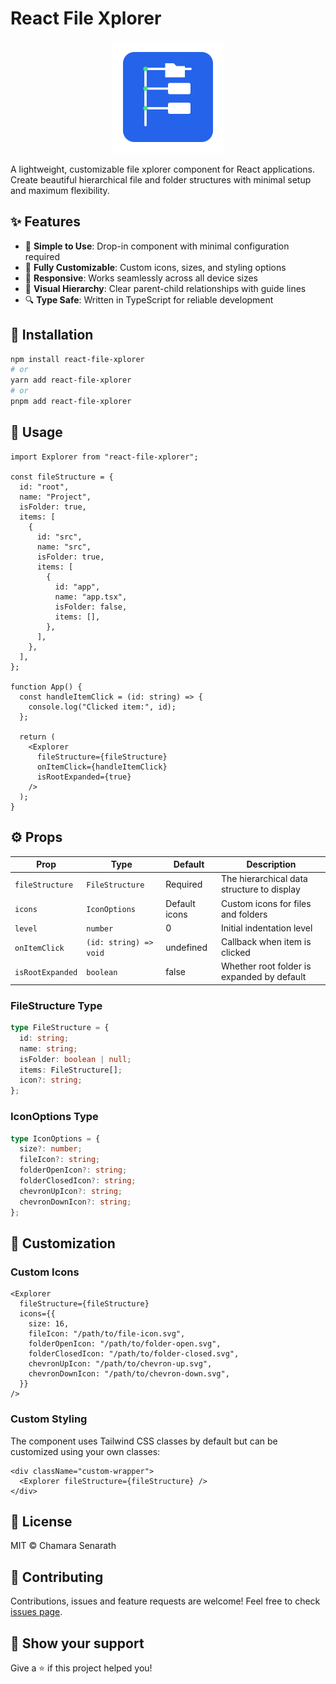 # React File Xplorer

<div align="center">
  <img src="./src/assets/logo.svg" alt="React File xplorer Logo" width="180" />
</div>

A lightweight, customizable file xplorer component for React applications. Create beautiful hierarchical file and folder structures with minimal setup and maximum flexibility.

<!-- [![NPM version](https://img.shields.io/npm/v/react-file-xplorer)](https://www.npmjs.com/package/react-file-xplorer) -->

<!-- [![License](https://img.shields.io/npm/l/react-file-xplorer)](https://github.com/chamara-senarath/react-file-xplorer/blob/main/LICENSE) -->

## ✨ Features

- 🎯 **Simple to Use**: Drop-in component with minimal configuration required
- 🎨 **Fully Customizable**: Custom icons, sizes, and styling options
- 📱 **Responsive**: Works seamlessly across all device sizes
- 🌳 **Visual Hierarchy**: Clear parent-child relationships with guide lines
- 🔍 **Type Safe**: Written in TypeScript for reliable development

## 🚀 Installation

```bash
npm install react-file-xplorer
# or
yarn add react-file-xplorer
# or
pnpm add react-file-xplorer
```

## 📖 Usage

```tsx
import Explorer from "react-file-xplorer";

const fileStructure = {
  id: "root",
  name: "Project",
  isFolder: true,
  items: [
    {
      id: "src",
      name: "src",
      isFolder: true,
      items: [
        {
          id: "app",
          name: "app.tsx",
          isFolder: false,
          items: [],
        },
      ],
    },
  ],
};

function App() {
  const handleItemClick = (id: string) => {
    console.log("Clicked item:", id);
  };

  return (
    <Explorer
      fileStructure={fileStructure}
      onItemClick={handleItemClick}
      isRootExpanded={true}
    />
  );
}
```

## ⚙️ Props

| Prop             | Type                   | Default       | Description                                |
| ---------------- | ---------------------- | ------------- | ------------------------------------------ |
| `fileStructure`  | `FileStructure`        | Required      | The hierarchical data structure to display |
| `icons`          | `IconOptions`          | Default icons | Custom icons for files and folders         |
| `level`          | `number`               | 0             | Initial indentation level                  |
| `onItemClick`    | `(id: string) => void` | undefined     | Callback when item is clicked              |
| `isRootExpanded` | `boolean`              | false         | Whether root folder is expanded by default |

### FileStructure Type

```typescript
type FileStructure = {
  id: string;
  name: string;
  isFolder: boolean | null;
  items: FileStructure[];
  icon?: string;
};
```

### IconOptions Type

```typescript
type IconOptions = {
  size?: number;
  fileIcon?: string;
  folderOpenIcon?: string;
  folderClosedIcon?: string;
  chevronUpIcon?: string;
  chevronDownIcon?: string;
};
```

## 🎨 Customization

### Custom Icons

```tsx
<Explorer
  fileStructure={fileStructure}
  icons={{
    size: 16,
    fileIcon: "/path/to/file-icon.svg",
    folderOpenIcon: "/path/to/folder-open.svg",
    folderClosedIcon: "/path/to/folder-closed.svg",
    chevronUpIcon: "/path/to/chevron-up.svg",
    chevronDownIcon: "/path/to/chevron-down.svg",
  }}
/>
```

### Custom Styling

The component uses Tailwind CSS classes by default but can be customized using your own classes:

```tsx
<div className="custom-wrapper">
  <Explorer fileStructure={fileStructure} />
</div>
```

## 📝 License

MIT © Chamara Senarath

## 🤝 Contributing

Contributions, issues and feature requests are welcome! Feel free to check [issues page](https://github.com/chamara-senarath/react-file-xplorer/issues).

## 💖 Show your support

Give a ⭐️ if this project helped you!
